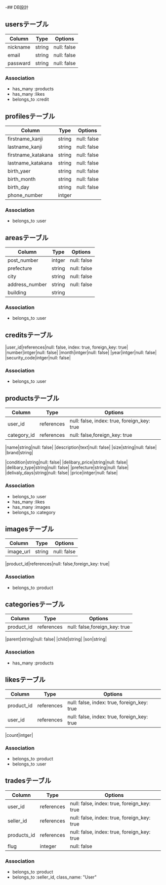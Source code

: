-## DB設計

## usersテーブル
|Column|Type|Options|
|------|----|-------|
|nickname|string|null: false|
|email|string|null: false|
|passward|string|null: false|

### Association
- has_many :products
- has_many :likes
- belongs_to :credit



## profilesテーブル
|Column|Type|Options|
|------|----|-------|
|firstname_kanji|string|null: false|
|lastname_kanji|string|null: false|
|firstname_katakana|string|null: false|
|lastname_katakana|string|null: false|
|birth_yaer|string|null: false|
|birth_month|string|null: false|
|birth_day|string|null: false|
|phone_number|intger|

### Association
- belongs_to :user



## areasテーブル
|Column|Type|Options|
|------|----|-------|
|post_number|intger|null: false|
|prefecture|string|null: false|
|city|string|null: false|
|address_number|string|null: false|
|building|string|

### Association
- belongs_to :user



## creditsテーブル
|user_id|references|null: false, index: true, foreign_key: true|
|number|intger|null: false|
|month|intger|null: false|
|year|intger|null: false|
|security_code|intger|null: false|

### Association
- belongs_to :user



## productsテーブル
|Column|Type|Options|
|------|----|-------|
|user_id|references|null: false, index: true, foreign_key: true|
|category_id|references|null: false,foreign_key: true|

|name|string|null: false|
|description|text|null: false|
|size|string|null: false|
|brand|string|

|condition|string|null: false|
|delibary_price|string|null: false|
|delibary_type|string|null: false|
|prefecture|string|null: false|
|delivaly_days|string|null: false|
|price|intger|null: false|

### Association
- belongs_to :user
- has_many :likes
- has_many :images
- belongs_to :category



## imagesテーブル
|Column|Type|Options|
|------|----|-------|
|image_url|string|null: false|

|product_id|references|null: false,foreign_key: true|

### Association
- belongs_to :product



## categoriesテーブル
|Column|Type|Options|
|------|----|-------|
|product_id|references|null: false,foreign_key: true|

|parent|string|null: false|
|child|string|
|son|string|

### Association
- has_many :products



## likesテーブル
|Column|Type|Options|
|------|----|-------|
|product_id|references|null: false, index: true, foreign_key: true|
|user_id|references|null: false, index: true, foreign_key: true|

|count|intger|

### Association
- belongs_to :product
- belongs_to :user



## tradesテーブル
|Column|Type|Options|
|------|----|-------|
|user_id|references|null: false, index: true, foreign_key: true|
|seller_id|references|null: false, index: true, foreign_key: true|
|products_id|references|null: false, index: true, foreign_key: true|
|flug|integer|null: false|

### Association
- belongs_to :product
- belongs_to :seller_id, class_name: "User"